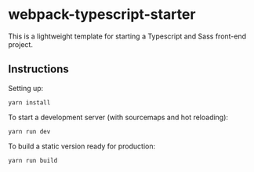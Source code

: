# webpack-typescript-starter

This is a lightweight template for starting a Typescript
and Sass front-end project. 

## Instructions

Setting up:
```
yarn install
```

To start a development server (with sourcemaps and hot reloading):
```
yarn run dev
```

To build a static version ready for production:
```
yarn run build
```
